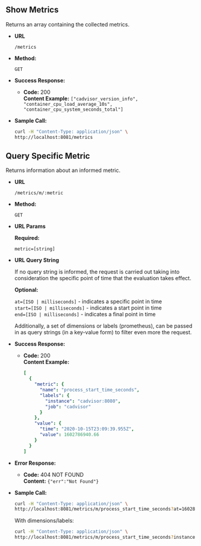 **Show Metrics**
----
Returns an array containing the collected metrics.

* **URL**

  `/metrics`

* **Method:**

  `GET`

* **Success Response:**

  * **Code:** 200 <br />
    **Content Example:** `["cadvisor_version_info", "container_cpu_load_average_10s", "container_cpu_system_seconds_total"]`

* **Sample Call:**

  ```sh
  curl -H "Content-Type: application/json" \
  http://localhost:8081/metrics
  ```

**Query Specific Metric**
----
  Returns information about an informed metric.

* **URL**

  `/metrics/m/:metric`

* **Method:**

  `GET`
  
*  **URL Params**

   **Required:**
 
   `metric=[string]`

*  **URL Query String**
   
   If no query string is informed, the request is carried out taking into consideration the specific point of time that the evaluation takes effect.
 
   **Optional:**

   `at=[ISO | milliseconds]` - indicates a specific point in time<br>
   `start=[ISO | milliseconds]` - indicates a start point in time<br>
   `end=[ISO | milliseconds]` - indicates a final point in time
   
   Additionally, a set of dimensions or labels (prometheus), can be passed in as query strings (in a key-value form) to filter even more the request.

* **Success Response:**

  * **Code:** 200 <br />
    **Content Example:** 
    ```yaml
    [
      {
        "metric": {
          "name": "process_start_time_seconds",
          "labels": {
            "instance": "cadvisor:8080",
            "job": "cadvisor"
          }
        },
        "value": {
          "time": "2020-10-15T23:09:39.955Z",
          "value": 1602786940.66
        }
      }
    ]
    ```
 
* **Error Response:**

  * **Code:** 404 NOT FOUND <br />
    **Content:** `{"err":"Not Found"}`

* **Sample Call:**
  
  ```sh
  curl -H "Content-Type: application/json" \
  http://localhost:8081/metrics/m/process_start_time_seconds?at=1602803967183
  ```
  With dimensions/labels:
  ```sh
  curl -H "Content-Type: application/json" \
  http://localhost:8081/metrics/m/process_start_time_seconds?instance=cadvisor:8080&job=cadvisor
  ```
